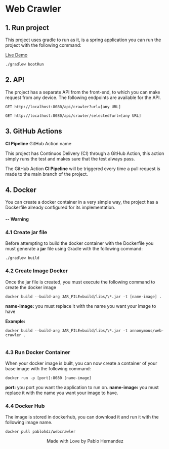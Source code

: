 # Web Crawler

## 1. Run project

This project uses gradle to run as it, is a spring application you can run the project
with the following command:

[Live Demo](http://158.101.16.143:8080/)

```shell
./gradlew bootRun
```

## 2. API

The project has a separate API from the front-end, to which you can make request from 
any device. The following endpoints are available for the API.

```shell
GET http://localhost:8080/api/crawler?url=[any URL]
```

```shell
GET http://localhost:8080/api/crawler/selected?url=[any URL]
```

## 3. GitHub Actions

**CI Pipeline** GitHub Action name

This project has Continuos Delivery (CI) through a GitHub Action, this action simply 
runs the test and makes sure that the test always pass.

The GitHub Action **CI Pipeline** will be triggered every time a pull request is made 
to the main branch of the project.

## 4. Docker

You can create a docker container in a very simple way, the project has a Dockerfile 
already configured for its implementation.

#### -- Warning

### 4.1 Create jar file 

Before attempting to build the docker container with the Dockerfile you must generate 
a **jar** file using Gradle with the following command:

```shell
./gradlew build
```
### 4.2 Create Image Docker

Once the jar file is created, you must execute the following command to create the 
docker image

```shell
docker build --build-arg JAR_FILE=build/libs/\*.jar -t [name-image] .
```

**name-image:** you must replace it with the name you want your image to have

**Example:**

```shell
docker build --build-arg JAR_FILE=build/libs/\*.jar -t annonymous/web-crawler .


```

### 4.3 Run Docker Container

When your docker image is built, you can now create a container of your base image 
with the following command:

```shell
docker run -p [port]:8080 [name-image]
```

**port:** you port you want the application to run on.
**name-image:** you must replace it with the name you want your image to have.

### 4.4 Docker Hub

The image is stored in dockerhub, you can download it and run it with the following 
image name.

```shell
docker pull pablohdz/webcrawler
```


<footer style="display: flex; align-items: center; justify-content: center; margin: 10px">
    Made with Love by Pablo Hernandez
</footer>

